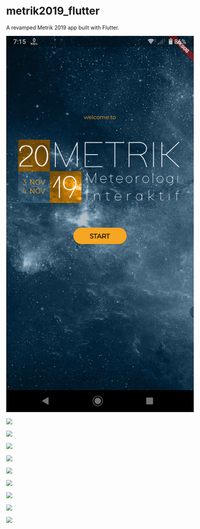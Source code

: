# metrik2019_flutter

A revamped Metrik 2019 app built with Flutter.

<img src=ss\landing.png>

<img
src=“https://raw.githubusercontent.com/fauzanafism/metrik2019_flutter/master/ss/login.png”
/>

<img
src=“https://raw.githubusercontent.com/fauzanafism/metrik2019_flutter/master/ss/login_failed.png”
/>

<img
src=“https://raw.githubusercontent.com/fauzanafism/metrik2019_flutter/master/ss/home.png”
/>

<img
src=“https://raw.githubusercontent.com/fauzanafism/metrik2019_flutter/master/ss/guidance.png”
/>

<img
src=“https://raw.githubusercontent.com/fauzanafism/metrik2019_flutter/master/ss/soal.png”
/>

<img
src=“https://raw.githubusercontent.com/fauzanafism/metrik2019_flutter/master/ss/answer_dialog.png”
/>

<img
src=“https://raw.githubusercontent.com/fauzanafism/metrik2019_flutter/master/ss/skip_dialog.png”
/>

<img
src=“https://raw.githubusercontent.com/fauzanafism/metrik2019_flutter/master/ss/finish.png”
/>

<img
src=“https://raw.githubusercontent.com/fauzanafism/metrik2019_flutter/master/ss/list_answer.png”
/>

